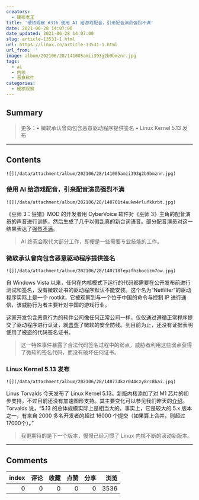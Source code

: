 ```yaml
---
creators:
  - 硬核老王
title: '硬核观察 #316 使用 AI 给游戏配音，引来配音演员强烈不满'
date: 2021-06-28 14:07:00
date_updated: 2021-06-28 14:07:00
slug: article-13531-1.html
url: https://linux.cn/article-13531-1.html
url_from: ''
image: album/202106/28/141005amii393g2b9bmznr.jpg
tags:
  - ai
  - 内核
  - 恶意软件
categories:
  - 硬核观察
---
```


## Summary

> 更多：• 微软承认曾向包含恶意驱动程序提供签名 • Linux Kernel 5.13 发布

***

<!-- more -->

## Contents

`![](/data/attachment/album/202106/28/141005amii393g2b9bmznr.jpg)`

### 使用 AI 给游戏配音，引来配音演员强烈不满

`![](/data/attachment/album/202106/28/140701t4aukm4rlufkkrbt.jpg)`

《巫师 3：狂猎》MOD 的开发者用 CyberVoice 软件对《巫师 3》主角的配音演员的声音进行训练，然后生成了几乎以假乱真的新台词语音。部分配音演员对这一结果表达了[强烈不满](https://www.inputmag.com/gaming/video-game-voice-ai-human-actors-witcher-3-mod-controversy)。

> 
> AI 终究会取代大部分工作，即便是一些需要专业技能的工作。
> 
> 
> 

### 微软承认曾向包含恶意驱动程序提供签名

`![](/data/attachment/album/202106/28/140718fepzfhzbooizm7ow.jpg)`

自 Windows Vista 以来，任何在内核模式下运行的代码都需要在公开发布前进行测试和签名，没有微软证书的驱动程序默认不能安装。这个名为“Netfilter”的驱动程序实际上是一个 rootkit，它被观察到与一个位于中国的命令与控制 IP 进行通信，该威胁行为者主要针对中国的游戏行业。

这家开发包含恶意行为的软件公司像任何正常公司一样，仅仅通过遵循正常程序提交了驱动程序进行认证，就[击穿](https://www.bleepingcomputer.com/news/security/microsoft-admits-to-signing-rootkit-malware-in-supply-chain-fiasco/)了微软的安全防线。到目前为止，还没有证据表明使用了被盗的代码签名证书。

> 
> 这一特殊事件暴露了合法代码签名过程中的弱点，威胁者利用这些弱点获得了微软的签名代码，而没有破坏任何证书。
> 
> 
> 

### Linux Kernel 5.13 发布

`![](/data/attachment/album/202106/28/140734kzr044czy8rc8hai.jpg)`

Linus Torvalds 今天发布了 Linux Kernel 5.13。新版内核添加了对 M1 芯片的初步支持，不过目前还没有加速图形支持。其主要变化可以参见我们昨天的[介绍](https://linux.cn/article-13527-1.html)。Torvalds 说，“5.13 的总体规模实际上是相当大的。事实上，它是较大的 5.x 版本之一，有来自 2000 多名开发者的超过 16000 个提交（如果算上合并，则超过 17000个）。”

> 
> 我更期待的是下一个版本，慢慢已经习惯了 Linux 内核不断的滚动新版本。
> 
> 
>

***

## Comments


|   index |   评论 |   收藏 |   点赞 |   分享 |   浏览 |
|--------:|-------:|-------:|-------:|-------:|-------:|
|       0 |      0 |      0 |      0 |      0 |   3536 |
